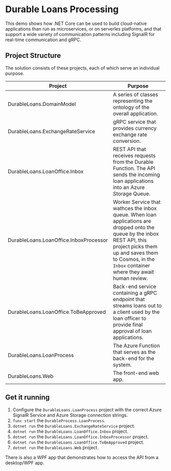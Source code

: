 # Durable Loans Processing

This demo shows how .NET Core can be used to build cloud-native applications than run as microservices, or on serverles platforms, and that support a wide variety of communication patterns including SignalR for real-time communication and gRPC. 

## Project Structure

The solution consists of these projects, each of which serve an individual purpose. 


|Project |Purpose |
|---|---|
|DurableLoans.DomainModel   |A series of classes representing the ontology of the overall application.  |
|DurableLoans.ExchangeRateService   |gRPC service that provides currency exchange rate conversion.|
|DurableLoans.LoanOffice.Inbox      |REST API that receives requests from the Durable Function. The API sends the incoming loan applications into an Azure Storage Queue.|
|DurableLoans.LoanOffice.InboxProcessor      |Worker Service that wathces the inbox queue. When loan applications are dropped onto the queue by the inbox REST API, this project picks them up and saves them to Cosmos, in the `Inbox` container where they await human review.
|DurableLoans.LoanOffice.ToBeApproved   |Back-end service containing a gRPC endpoint that streams loans out to a client used by the loan officer to provide final approval of loan applications.|
|DurableLoans.LoanProcess   |The Azure Function that serves as the back-end for the system.|
|DurableLoans.Web   |The front-end web app.|

## Get it running

1. Configure the `DurableLoans.LoanProcess` project with the correct Azure SignalR Service and Azure Storage connection strings. 
1. `func start` the `DurableProcess.LoanProcess`.
1. `dotnet run` the `DurableLoans.ExchangeRateService` project.
1. `dotnet run` the `DurableLoans.LoanOffice.Inbox` project.
1. `dotnet run` the `DurableLoans.LoanOffice.InboxProcessor` project.
1. `dotnet run` the `DurableLoans.LoanOffice.ToBeApproved` project.
1. `dotnet run` the `DurableLoans.Web` project.

There is also a WPF app that demonstrates how to access the API from a desktop/WPF app. 

